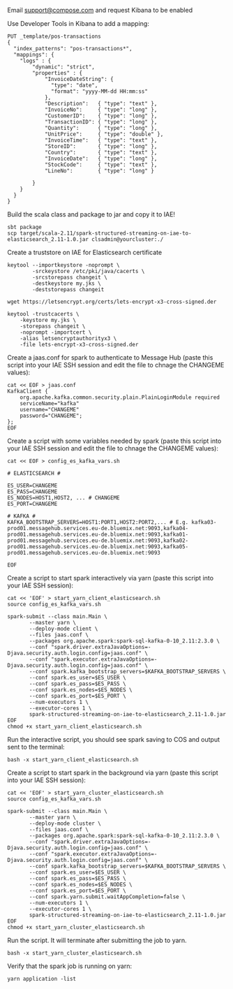 Email support@compose.com and request Kibana to be enabled

Use Developer Tools in Kibana to add a mapping:

```
PUT _template/pos-transactions
{
  "index_patterns": "pos-transactions*",
  "mappings": {
    "logs" : {
        "dynamic": "strict",
        "properties" : {
            "InvoiceDateString": {
              "type": "date",
              "format": "yyyy-MM-dd HH:mm:ss"
            },
            "Description":   { "type": "text" },
            "InvoiceNo":     { "type": "long" },
            "CustomerID":    { "type": "long" },
            "TransactionID": { "type": "long" },
            "Quantity":      { "type": "long" },
            "UnitPrice":     { "type": "double" },
            "InvoiceTime":   { "type": "text" },
            "StoreID":       { "type": "long" },
            "Country":       { "type": "text" },
            "InvoiceDate":   { "type": "long" },
            "StockCode":     { "type": "text" },
            "LineNo":        { "type": "long" }
            
        }
    }
  }
}
```

Build the scala class and package to jar and copy it to IAE!

```
sbt package
scp target/scala-2.11/spark-structured-streaming-on-iae-to-elasticsearch_2.11-1.0.jar clsadmin@yourcluster:./
```

Create a truststore on IAE for Elasticsearch certificate

```
keytool --importkeystore -noprompt \
        -srckeystore /etc/pki/java/cacerts \
        -srcstorepass changeit \
        -destkeystore my.jks \
        -deststorepass changeit
        
wget https://letsencrypt.org/certs/lets-encrypt-x3-cross-signed.der  

keytool -trustcacerts \
    -keystore my.jks \
    -storepass changeit \
    -noprompt -importcert \
    -alias letsencryptauthorityx3 \
    -file lets-encrypt-x3-cross-signed.der  

```

Create a jaas.conf for spark to authenticate to Message Hub (paste this script into your IAE SSH session and edit the file to chnage the CHANGEME values):

```
cat << EOF > jaas.conf
KafkaClient {
    org.apache.kafka.common.security.plain.PlainLoginModule required
    serviceName="kafka"
    username="CHANGEME"
    password="CHANGEME";
};
EOF
```

Create a script with some variables needed by spark (paste this script into your IAE SSH session and edit the file to chnage the CHANGEME values):

```
cat << EOF > config_es_kafka_vars.sh

# ELASTICSEARCH #

ES_USER=CHANGEME
ES_PASS=CHANGEME
ES_NODES=HOST1,HOST2, ... # CHANGEME
ES_PORT=CHANGEME

# KAFKA #
KAFKA_BOOTSTRAP_SERVERS=HOST1:PORT1,HOST2:PORT2,... # E.g. kafka03-prod01.messagehub.services.eu-de.bluemix.net:9093,kafka04-prod01.messagehub.services.eu-de.bluemix.net:9093,kafka01-prod01.messagehub.services.eu-de.bluemix.net:9093,kafka02-prod01.messagehub.services.eu-de.bluemix.net:9093,kafka05-prod01.messagehub.services.eu-de.bluemix.net:9093

EOF
```

Create a script to start spark interactively via yarn (paste this script into your IAE SSH session):

```
cat << 'EOF' > start_yarn_client_elasticsearch.sh
source config_es_kafka_vars.sh

spark-submit --class main.Main \
       --master yarn \
       --deploy-mode client \
       --files jaas.conf \
       --packages org.apache.spark:spark-sql-kafka-0-10_2.11:2.3.0 \
       --conf "spark.driver.extraJavaOptions=-Djava.security.auth.login.config=jaas.conf" \
       --conf "spark.executor.extraJavaOptions=-Djava.security.auth.login.config=jaas.conf" \
       --conf spark.kafka_bootstrap_servers=$KAFKA_BOOTSTRAP_SERVERS \
       --conf spark.es_user=$ES_USER \
       --conf spark.es_pass=$ES_PASS \
       --conf spark.es_nodes=$ES_NODES \
       --conf spark.es_port=$ES_PORT \
       --num-executors 1 \
       --executor-cores 1 \
       spark-structured-streaming-on-iae-to-elasticsearch_2.11-1.0.jar
EOF
chmod +x start_yarn_client_elasticsearch.sh
```

Run the interactive script, you should see spark saving to COS and output sent to the terminal:

```
bash -x start_yarn_client_elasticsearch.sh
```

Create a script to start spark in the background via yarn (paste this script into your IAE SSH session):

```
cat << 'EOF' > start_yarn_cluster_elasticsearch.sh
source config_es_kafka_vars.sh

spark-submit --class main.Main \
       --master yarn \
       --deploy-mode cluster \
       --files jaas.conf \
       --packages org.apache.spark:spark-sql-kafka-0-10_2.11:2.3.0 \
       --conf "spark.driver.extraJavaOptions=-Djava.security.auth.login.config=jaas.conf" \
       --conf "spark.executor.extraJavaOptions=-Djava.security.auth.login.config=jaas.conf" \
       --conf spark.kafka_bootstrap_servers=$KAFKA_BOOTSTRAP_SERVERS \
       --conf spark.es_user=$ES_USER \
       --conf spark.es_pass=$ES_PASS \
       --conf spark.es_nodes=$ES_NODES \
       --conf spark.es_port=$ES_PORT \
       --conf spark.yarn.submit.waitAppCompletion=false \
       --num-executors 1 \
       --executor-cores 1 \
       spark-structured-streaming-on-iae-to-elasticsearch_2.11-1.0.jar
EOF
chmod +x start_yarn_cluster_elasticsearch.sh
```

Run the script. It will terminate after submitting the job to yarn.

```
bash -x start_yarn_cluster_elasticsearch.sh
```

Verify that the spark job is running on yarn:

```
yarn application -list
```
